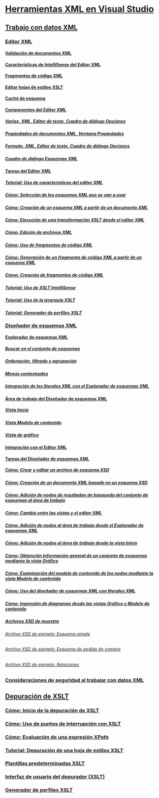 # [Herramientas XML en Visual Studio](xml-tools-in-visual-studio.md)
## [Trabajo con datos XML](working-with-xml-data.md)
### [Editor XML](xml-editor.md)
#### [Validación de documentos XML](xml-document-validation.md)
#### [Características de IntelliSense del Editor XML](xml-editor-intellisense-features.md)
#### [Fragmentos de código XML](xml-snippets.md)
#### [Editar hojas de estilos XSLT](editing-xslt-style-sheets.md)
#### [Caché de esquema](schema-cache.md)
#### [Componentes del Editor XML](xml-editor-components.md)
##### [Varios, XML, Editor de texto, Cuadro de diálogo Opciones](miscellaneous-xml-text-editor-options-dialog-box.md)
##### [Propiedades de documentos XML, Ventana Propiedades](xml-document-properties-properties-window.md)
##### [Formato, XML, Editor de texto, Cuadro de diálogo Opciones](formatting-xml-text-editor-options-dialog-box.md)
##### [Cuadro de diálogo Esquemas XML](xml-schemas-dialog-box.md)
#### [Tareas del Editor XML](xml-editor-tasks.md)
##### [Tutorial: Uso de características del editor XML](walkthrough-using-xml-editor-features.md)
##### [Cómo: Selección de los esquemas XML que se van a usar](how-to-select-the-xml-schemas-to-use.md)
##### [Cómo: Creación de un esquema XML a partir de un documento XML](how-to-create-an-xml-schema-from-an-xml-document.md)
##### [Cómo: Ejecución de una transformación XSLT desde el editor XML](how-to-execute-an-xslt-transformation-from-the-xml-editor.md)
##### [Cómo: Edición de archivos XML](how-to-edit-xml-files.md)
##### [Cómo: Uso de fragmentos de código XML](how-to-use-xml-snippets.md)
##### [Cómo: Generación de un fragmento de código XML a partir de un esquema XML](how-to-generate-an-xml-snippet-from-an-xml-schema.md)
##### [Cómo: Creación de fragmentos de código XML](how-to-create-xml-snippets.md)
##### [Tutorial: Uso de XSLT IntelliSense](walkthrough-using-xslt-intellisense.md)
##### [Tutorial: Uso de la jerarquía XSLT](walkthrough-using-xslt-hierarchy.md)
##### [Tutorial: Generador de perfiles XSLT](walkthrough-xslt-profiler.md)
### [Diseñador de esquemas XML](xml-schema-designer.md)
#### [Explorador de esquemas XML](xml-schema-explorer.md)
##### [Buscar en el conjunto de esquemas](searching-the-schema-set.md)
##### [Ordenación, filtrado y agrupación](sorting-filtering-and-grouping-xml-schema-explorer.md)
##### [Menús contextuales](context-menus-xml-schema-explorer.md)
##### [Integración de los literales XML con el Explorador de esquemas XML](integration-of-xml-literals-with-xml-schema-explorer.md)
#### [Área de trabajo del Diseñador de esquemas XML](xml-schema-designer-workspace.md)
##### [Vista Inicio](start-view.md)
##### [Vista Modelo de contenido](content-model-view.md)
##### [Vista de gráfico](graph-view.md)
#### [Integración con el Editor XML](integration-with-xml-editor.md)
#### [Tareas del Diseñador de esquemas XML](xml-schema-designer-tasks.md)
##### [Cómo: Crear y editar un archivo de esquema XSD](how-to-create-and-edit-an-xsd-schema-file.md)
##### [Cómo: Creación de un documento XML basado en un esquema XSD](how-to-create-an-xml-document-based-on-an-xsd-schema.md)
##### [Cómo: Adición de nodos de resultados de búsqueda del conjunto de esquemas al área de trabajo](how-to-add-schema-set-search-result-nodes-to-the-workspace.md)
##### [Cómo: Cambio entre las vistas y el editor XML](how-to-switch-between-views-and-the-xml-editor.md)
##### [Cómo: Adición de nodos al área de trabajo desde el Explorador de esquemas XML](how-to-add-nodes-to-the-workspace-from-the-xml-schema-explorer.md)
##### [Cómo: Adición de nodos al área de trabajo desde la vista Inicio](how-to-add-nodes-to-the-workspace-from-the-start-view.md)
##### [Cómo: Obtención información general de un conjunto de esquemas mediante la vista Gráfico](how-to-get-an-overview-of-a-schema-set-using-the-graph-view.md)
##### [Cómo: Examinación del modelo de contenido de los nodos mediante la vista Modelo de contenido](how-to-examine-the-content-model-of-nodes-using-the-content-model-view.md)
##### [Cómo: Uso del diseñador de esquemas XML con literales XML](how-to-use-the-xml-schema-designer-with-xml-literals.md)
##### [Cómo: Impresión de diagramas desde las vistas Gráfico y Modelo de contenido](how-to-print-diagrams-from-the-graph-view-and-the-content-model-view.md)
##### [Archivos XSD de muestra](sample-xsd-files.md)
###### [Archivo XSD de ejemplo: Esquema simple](sample-xsd-file-simple-schema.md)
###### [Archivo XSD de ejemplo: Esquema de pedido de compra](sample-xsd-file-purchase-order-schema.md)
###### [Archivo XSD de ejemplo: Relaciones](sample-xsd-file-relationships.md)
### [Consideraciones de seguridad al trabajar con datos XML](security-considerations-when-working-with-xml-data.md)
## [Depuración de XSLT](debugging-xslt.md)
### [Cómo: Inicio de la depuración de XSLT](how-to-start-debugging-xslt.md)
### [Cómo: Uso de puntos de interrupción con XSLT](how-to-use-breakpoints-with-xslt.md)
### [Cómo: Evaluación de una expresión XPath](how-to-evaluate-an-xpath-expression.md)
### [Tutorial: Depuración de una hoja de estilos XSLT](walkthrough-debug-an-xslt-style-sheet.md)
### [Plantillas predeterminadas XSLT](xslt-default-templates.md)
### [Interfaz de usuario del depurador (XSLT)](debugger-user-interface-xslt.md)
### [Generador de perfiles XSLT](xslt-profiler.md)
